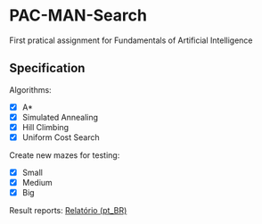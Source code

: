 # PAC-MAN-Search
First pratical assignment for Fundamentals of Artificial Intelligence

## Specification

Algorithms:
- [X] A*
- [X] Simulated Annealing
- [X] Hill Climbing
- [X] Uniform Cost Search

Create new mazes for testing:
- [X]  Small
- [X]  Medium
- [X]  Big

Result reports: [Relatório (pt_BR)](RELATORIO.md)
